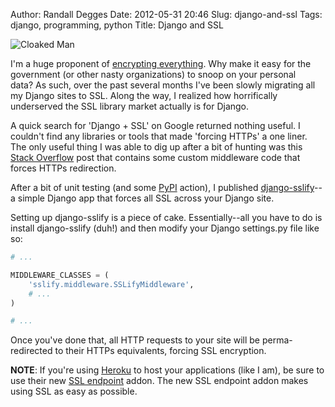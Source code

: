 Author: Randall Degges
Date: 2012-05-31 20:46
Slug: django-and-ssl
Tags: django, programming, python
Title: Django and SSL


![Cloaked Man][]

I'm a huge proponent of [encrypting everything][]. Why make it easy for the
government (or other nasty organizations) to snoop on your personal data? As
such, over the past several months I've been slowly migrating all my Django
sites to SSL. Along the way, I realized how horrifically underserved the SSL
library market actually is for Django.

A quick search for 'Django + SSL' on Google returned nothing useful. I couldn't
find any libraries or tools that made 'forcing HTTPs' a one liner. The only
useful thing I was able to dig up after a bit of hunting was this
[Stack Overflow][] post that contains some custom middleware code that forces
HTTPs redirection.

After a bit of unit testing (and some [PyPI][] action), I published
[django-sslify][]--a simple Django app that forces all SSL across your Django
site.

Setting up django-sslify is a piece of cake. Essentially--all you have to do is
install django-sslify (duh!) and then modify your Django settings.py file like
so:

``` python
# ...

MIDDLEWARE_CLASSES = (
    'sslify.middleware.SSLifyMiddleware',
    # ...
)

# ...
```

Once you've done that, all HTTP requests to your site will be perma-redirected
to their HTTPs equivalents, forcing SSL encryption.

**NOTE**: If you're using [Heroku][] to host your applications (like I am), be
sure to use their new [SSL endpoint][] addon. The new SSL endpoint addon makes
using SSL as easy as possible.


  [Cloaked Man]: /static/images/2012/cloaked-man.png "Cloaked Man Sketch"
  [encrypting everything]: http://www.codinghorror.com/blog/2012/02/should-all-web-traffic-be-encrypted.html "Encrypt Everything"
  [Stack Overflow]: http://stackoverflow.com/questions/8436666/how-to-make-python-on-heroku-https-only "Django + SSL"
  [PyPI]: http://pypi.python.org/pypi "PyPI"
  [django-sslify]: https://github.com/rdegges/django-sslify "django-sslify"
  [Heroku]: http://www.heroku.com/ "Heroku"
  [SSL endpoint]: https://devcenter.heroku.com/articles/ssl-endpoint "Heroku SSL Endpoint"
